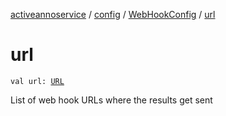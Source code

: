 [activeannoservice](../../index.md) / [config](../index.md) / [WebHookConfig](index.md) / [url](./url.md)

# url

`val url: `[`URL`](https://docs.oracle.com/javase/6/docs/api/java/net/URL.html)

List of web hook URLs where the results get sent

